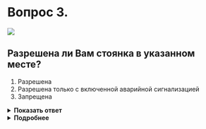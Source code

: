 # Вопрос 3.

![](https://s.drom.ru/i24227/pdd/tickets/2016/1542608495.jpg)

## Разрешена ли Вам стоянка в указанном месте?

1. Разрешена
2. Разрешена только с включенной аварийной сигнализацией
3. Запрещена

<details>
<summary><b>Показать ответ</b></summary>
Правильный ответ: 3
</details>
<details>
<summary><b>Подробнее</b></summary>
Зона действия знака 3.27 «Остановка запрещена» в данной ситуации от места установки до ближайшего перекрёстка. Здесь же разрыв разделительной полосы для разворота. Стоянка в указанном месте запрещена.
(«Дорожные знаки», пункт 1.2 ПДД)
</details>
